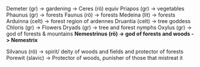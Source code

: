 Demeter (gr) -> gardening -> Ceres (rö) equiv
Priapos (gr) -> vegetables
Phaunus (gr) -> forests
Faunus (rö) -> forests
Medeina (lit) -> forests
Arduinna (celt) -> forest region of ardennes
Druantia (celt) -> tree goddess
Chloris (gr) -> Flowers
Dryads (gr) -> tree and forest nymphs
Oxylus (gr) -> god of forests & mountains
**Nemestrinus (rö)  -> god of forests and woods -> Nemestrix**

Silvanus (rö) -> spirit/ deity of woods and fields and protector of forests
Porewit (slavic) -> Protector of woods, punisher of those that mistreat it
